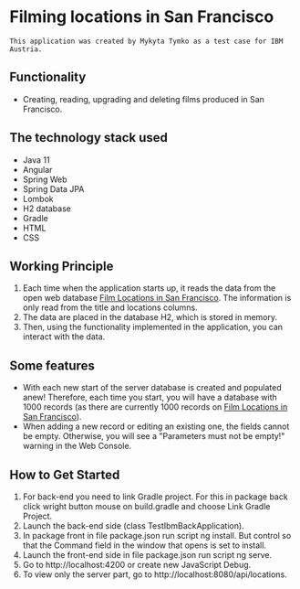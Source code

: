 # Filming locations in San Francisco
    This application was created by Mykyta Tymko as a test case for IBM Austria.

## Functionality
- Creating, reading, upgrading and deleting films produced in San Francisco.

## The technology stack used
- Java 11
- Angular
- Spring Web
- Spring Data JPA
- Lombok
- H2 database
- Gradle
- HTML
- CSS

## Working Principle
1) Each time when the application starts up, it reads the data from the open web database  [Film Locations in San Francisco](https://data.sfgov.org/Culture-and-Recreation/Film-Locations-in-San-Francisco/yitu-d5am). The information is only read from the title and locations columns.
2) The data are placed in the database H2, which is stored in memory.
3) Then, using the functionality implemented in the application, you can interact with the data.

## Some features
- With each new start of the server database is created and populated anew! Therefore, each time you start, you will have a database with 1000 records (as there are currently 1000 records on [Film Locations in San Francisco](https://data.sfgov.org/Culture-and-Recreation/Film-Locations-in-San-Francisco/yitu-d5am)).
- When adding a new record or editing an existing one, the fields cannot be empty. Otherwise, you will see a "Parameters must not be empty!" warning in the Web Console.

## How to Get Started
1) For back-end you need to link Gradle project. For this in package back click wright button mouse on build.gradle and choose Link Gradle Project.
2) Launch the back-end side (class TestIbmBackApplication).
3) In package front in file package.json run script ng install. But control so that the Command field in the window that opens is set to install.
4) Launch the front-end side in file package.json run script ng serve.
5) Go to http://localhost:4200 or create new JavaScript Debug.
6) To view only the server part, go to http://localhost:8080/api/locations.
